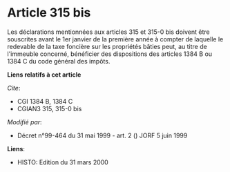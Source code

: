 # Article 315 bis

Les déclarations mentionnées aux articles 315 et 315-0 bis doivent être souscrites avant le 1er janvier de la première année
à compter de laquelle le redevable de la taxe foncière sur les propriétés bâties peut, au titre de l'immeuble concerné,
bénéficier des dispositions des articles 1384 B ou 1384 C du code général des impôts.

**Liens relatifs à cet article**

_Cite_:

  - CGI 1384 B, 1384 C
  - CGIAN3 315, 315-0 bis

_Modifié par_:

  - Décret n°99-464 du 31 mai 1999 - art. 2 () JORF 5 juin 1999

**Liens**:

  - HISTO: Edition du 31 mars 2000
